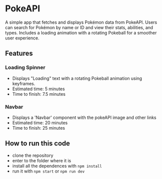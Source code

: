# PokeAPI

A simple app that fetches and displays Pokémon data from PokeAPI. Users can search for Pokémon by name or ID and view their stats, abilities, and types. Includes a loading animation with a rotating Pokeball for a smoother user experience.

## Features

### Loading Spinner
- Displays "Loading" text with a rotating Pokeball animation using keyframes.
- Estimated time: 5 minutes
- Time to finish: 7.5 minutes

### Navbar
- Displays a 'Navbar' component with the pokeAPI image and other links
- Estimated time: 20 minutes
- Time to finish: 25 minutes

## How to run this code

- clone the repository
- enter to the folder where it is
- install all the dependences with `npm install`
- run it with `npm start` or `npm run dev`
